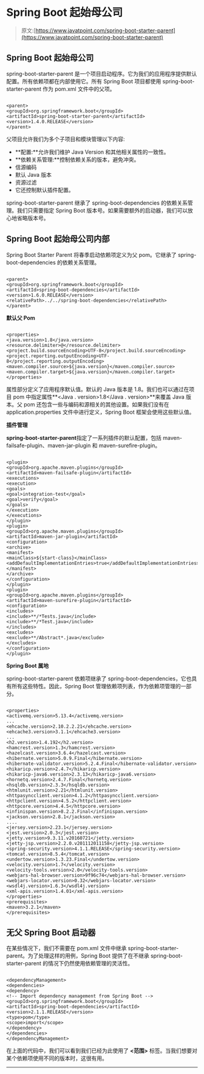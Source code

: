# Spring Boot 起始母公司

> 原文:[https://www.javatpoint.com/spring-boot-starter-parent](https://www.javatpoint.com/spring-boot-starter-parent)

## Spring Boot 起始母公司

spring-boot-starter-parent 是一个项目启动程序。它为我们的应用程序提供默认配置。所有依赖项都在内部使用它。所有 Spring Boot 项目都使用 spring-boot-starter-parent 作为 pom.xml 文件中的父项。

```

<parent>
<groupId>org.springframework.boot</groupId>
<artifactId>spring-boot-starter-parent</artifactId>
<version>1.4.0.RELEASE</version>
</parent>

```

父项目允许我们为多个子项目和模块管理以下内容:

*   **配置:**允许我们维护 Java Version 和其他相关属性的一致性。
*   **依赖关系管理:**控制依赖关系的版本，避免冲突。
*   信源编码
*   默认 Java 版本
*   资源过滤
*   它还控制默认插件配置。

spring-boot-starter-parent 继承了 spring-boot-dependencies 的依赖关系管理。我们只需要指定 Spring Boot 版本号。如果需要额外的启动器，我们可以放心地省略版本号。

## Spring Boot 起始母公司内部

Spring Boot Starter Parent 将春季启动依赖项定义为父 pom。它继承了 spring-boot-dependencies 的依赖关系管理。

```

<parent>
<groupId>org.springframework.boot</groupId>
<artifactId>spring-boot-dependencies</artifactId>
<version>1.6.0.RELEASE</version>
<relativePath>../../spring-boot-dependencies</relativePath>
</parent>

```

**默认父 Pom**

```

<properties>
<java.version>1.8</java.version>
<resource.delimiter>@</resource.delimiter> 
<project.build.sourceEncoding>UTF-8</project.build.sourceEncoding>
<project.reporting.outputEncoding>UTF-8</project.reporting.outputEncoding>
<maven.compiler.source>${java.version}</maven.compiler.source>
<maven.compiler.target>${java.version}</maven.compiler.target>
</properties>

```

属性部分定义了应用程序默认值。默认的 Java 版本是 1.8。我们也可以通过在项目 pom 中指定属性**<Java . version>1.8</Java . version>**来覆盖 Java 版本。父 pom 还包含一些与编码和源相关的其他设置。如果我们没有在 application.properties 文件中进行定义，Spring Boot 框架会使用这些默认值。

**插件管理**

**spring-boot-starter-parent**指定了一系列插件的默认配置，包括 maven-failsafe-plugin、maven-jar-plugin 和 maven-surefire-plugin。

```

<plugin>
<groupId>org.apache.maven.plugins</groupId>
<artifactId>maven-failsafe-plugin</artifactId>
<executions>
<execution>
<goals>
<goal>integration-test</goal>
<goal>verify</goal>
</goals>
</execution>
</executions>
</plugin>
<plugin>
<groupId>org.apache.maven.plugins</groupId>
<artifactId>maven-jar-plugin</artifactId>
<configuration>
<archive>
<manifest>
<mainClass>${start-class}</mainClass> <addDefaultImplementationEntries>true</addDefaultImplementationEntries>
</manifest>
</archive>
</configuration>
</plugin>
<plugin>
<groupId>org.apache.maven.plugins</groupId>
<artifactId>maven-surefire-plugin</artifactId>
<configuration>
<includes>
<include>**/*Tests.java</include>
<include>**/*Test.java</include>
</includes>
<excludes>
<exclude>**/Abstract*.java</exclude>
</excludes>
</configuration>
</plugin>

```

**Spring Boot 属地**

spring-boot-starter-parent 依赖项继承了 spring-boot-dependencies，它也具有所有这些特性。因此，Spring Boot 管理依赖项列表，作为依赖项管理的一部分。

```

<properties>
<activemq.version>5.13.4</activemq.version>
...
<ehcache.version>2.10.2.2.21</ehcache.version>
<ehcache3.version>3.1.1</ehcache3.version>
...
<h2.version>1.4.192</h2.version>
<hamcrest.version>1.3</hamcrest.version>
<hazelcast.version>3.6.4</hazelcast.version>
<hibernate.version>5.0.9.Final</hibernate.version>
<hibernate-validator.version>5.2.4.Final</hibernate-validator.version>
<hikaricp.version>2.4.7</hikaricp.version>
<hikaricp-java6.version>2.3.13</hikaricp-java6.version>
<hornetq.version>2.4.7.Final</hornetq.version>
<hsqldb.version>2.3.3</hsqldb.version>
<htmlunit.version>2.21</htmlunit.version>
<httpasyncclient.version>4.1.2</httpasyncclient.version>
<httpclient.version>4.5.2</httpclient.version>
<httpcore.version>4.4.5</httpcore.version>
<infinispan.version>8.2.2.Final</infinispan.version>
<jackson.version>2.8.1</jackson.version>
....
<jersey.version>2.23.1</jersey.version>
<jest.version>2.0.3</jest.version>
<jetty.version>9.3.11.v20160721</jetty.version>
<jetty-jsp.version>2.2.0.v201112011158</jetty-jsp.version>
<spring-security.version>4.1.1.RELEASE</spring-security.version>
<tomcat.version>8.5.4</tomcat.version>
<undertow.version>1.3.23.Final</undertow.version>
<velocity.version>1.7</velocity.version>
<velocity-tools.version>2.0</velocity-tools.version>
<webjars-hal-browser.version>9f96c74</webjars-hal-browser.version>
<webjars-locator.version>0.32</webjars-locator.version>
<wsdl4j.version>1.6.3</wsdl4j.version>
<xml-apis.version>1.4.01</xml-apis.version>
</properties>
<prerequisites>
<maven>3.2.1</maven>
</prerequisites>

```

## 无父 Spring Boot 启动器

在某些情况下，我们不需要在 pom.xml 文件中继承 spring-boot-starter-parent。为了处理这样的用例，Spring Boot 提供了在不继承 spring-boot-starter-parent 的情况下仍然使用依赖管理的灵活性。

```

<dependencyManagement>
<dependencies>
<dependency>
<!-- Import dependency management from Spring Boot -->
<groupId>org.springframework.boot</groupId>
<artifactId>spring-boot-dependencies</artifactId>
<version>2.1.1.RELEASE</version>
<type>pom</type>
<scope>import</scope>
</dependency>
</dependencies>
</dependencyManagement>

```

在上面的代码中，我们可以看到我们已经为此使用了 **<范围>** 标签。当我们想要对某个依赖项使用不同的版本时，这很有用。

* * *